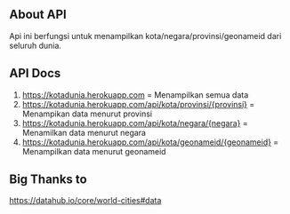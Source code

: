 About API
------------
Api ini berfungsi untuk menampilkan kota/negara/provinsi/geonameid dari seluruh dunia.

API Docs
------------
1. https://kotadunia.herokuapp.com = Menampilkan semua data
2. https://kotadunia.herokuapp.com/api/kota/provinsi/{provinsi} = Menampikan data menurut provinsi
3. https://kotadunia.herokuapp.com/api/kota/negara/{negara} = Menamilkan data menurut negara
4. https://kotadunia.herokuapp.com/api/kota/geonameid/{geonameid} = Menampilkan data menurut geonameid

Big Thanks to
------------
https://datahub.io/core/world-cities#data
